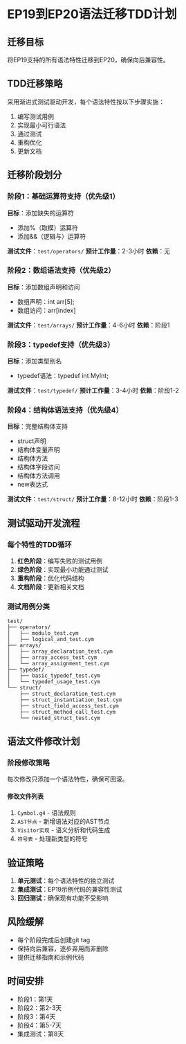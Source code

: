 # EP19到EP20语法迁移TDD计划

## 迁移目标
将EP19支持的所有语法特性迁移到EP20，确保向后兼容性。

## TDD迁移策略
采用渐进式测试驱动开发，每个语法特性按以下步骤实施：
1. 编写测试用例
2. 实现最小可行语法
3. 通过测试
4. 重构优化
5. 更新文档

## 迁移阶段划分

### 阶段1：基础运算符支持（优先级1）
**目标**：添加缺失的运算符
- 添加%（取模）运算符
- 添加&&（逻辑与）运算符

**测试文件**：`test/operators/`
**预计工作量**：2-3小时
**依赖**：无

### 阶段2：数组语法支持（优先级2）
**目标**：添加数组声明和访问
- 数组声明：int arr[5];
- 数组访问：arr[index]

**测试文件**：`test/arrays/`
**预计工作量**：4-6小时
**依赖**：阶段1

### 阶段3：typedef支持（优先级3）
**目标**：添加类型别名
- typedef语法：typedef int MyInt;

**测试文件**：`test/typedef/`
**预计工作量**：3-4小时
**依赖**：阶段1-2

### 阶段4：结构体语法支持（优先级4）
**目标**：完整结构体支持
- struct声明
- 结构体变量声明
- 结构体方法
- 结构体字段访问
- 结构体方法调用
- new表达式

**测试文件**：`test/struct/`
**预计工作量**：8-12小时
**依赖**：阶段1-3

## 测试驱动开发流程

### 每个特性的TDD循环
1. **红色阶段**：编写失败的测试用例
2. **绿色阶段**：实现最小功能通过测试
3. **重构阶段**：优化代码结构
4. **文档阶段**：更新相关文档

### 测试用例分类
```
test/
├── operators/
│   ├── modulo_test.cym
│   ├── logical_and_test.cym
├── arrays/
│   ├── array_declaration_test.cym
│   ├── array_access_test.cym
│   └── array_assignment_test.cym
├── typedef/
│   ├── basic_typedef_test.cym
│   └── typedef_usage_test.cym
└── struct/
    ├── struct_declaration_test.cym
    ├── struct_instantiation_test.cym
    ├── struct_field_access_test.cym
    ├── struct_method_call_test.cym
    └── nested_struct_test.cym
```

## 语法文件修改计划

### 阶段修改策略
每次修改只添加一个语法特性，确保可回滚。

#### 修改文件列表
1. `Cymbol.g4` - 语法规则
2. `AST节点` - 新增语法对应的AST节点
3. `Visitor实现` - 语义分析和代码生成
4. `符号表` - 处理新类型的符号

## 验证策略
1. **单元测试**：每个语法特性的独立测试
2. **集成测试**：EP19示例代码的兼容性测试
3. **回归测试**：确保现有功能不受影响

## 风险缓解
- 每个阶段完成后创建git tag
- 保持向后兼容，逐步弃用而非删除
- 提供迁移指南和示例代码

## 时间安排
- 阶段1：第1天
- 阶段2：第2-3天
- 阶段3：第4天
- 阶段4：第5-7天
- 集成测试：第8天
